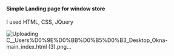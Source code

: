 #### Simple Landing page for window store
I used HTML, CSS, JQuery

![Uploading _C__Users_%D0%9E%D0%BB%D0%B5%D0%B3_Desktop_Okna-main_index.html (3).png…]()

